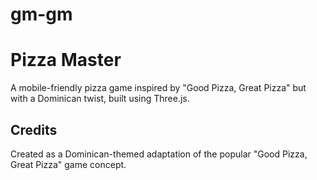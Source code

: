 # gm-gm


# Pizza Master

A mobile-friendly  pizza game inspired by "Good Pizza, Great Pizza" but with a Dominican twist, built using Three.js.



## Credits

Created as a Dominican-themed adaptation of the popular "Good Pizza, Great Pizza" game concept.
